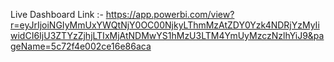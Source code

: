 Live Dashboard Link :- https://app.powerbi.com/view?r=eyJrIjoiNGIyMmUxYWQtNjY0OC00NjkyLThmMzAtZDY0Yzk4NDRjYzMyIiwidCI6IjU3ZTYzZjhjLTIxMjAtNDMwYS1hMzU3LTM4YmUyMzczNzlhYiJ9&pageName=5c72f4e002ce16e86aca
